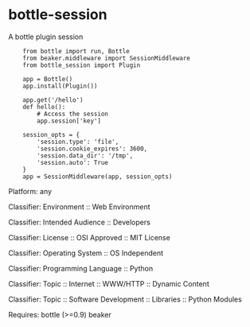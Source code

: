 bottle-session
==============

A bottle plugin session

        from bottle import run, Bottle 
        from beaker.middleware import SessionMiddleware
        from bottle_session import Plugin
        
        app = Bottle()
        app.install(Plugin())
        
        app.get('/hello')
        def hello():
            # Access the session
            app.session['key']

        session_opts = { 
            'session.type': 'file',
            'session.cookie_expires': 3600,
            'session.data_dir': '/tmp',
            'session.auto': True
        }
        app = SessionMiddleware(app, session_opts)

Platform: any

Classifier: Environment :: Web Environment

Classifier: Intended Audience :: Developers

Classifier: License :: OSI Approved :: MIT License

Classifier: Operating System :: OS Independent

Classifier: Programming Language :: Python

Classifier: Topic :: Internet :: WWW/HTTP :: Dynamic Content

Classifier: Topic :: Software Development :: Libraries :: Python Modules

Requires: bottle (>=0.9) beaker
